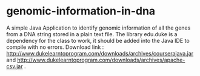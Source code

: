 # genomic-information-in-dna
A  simple Java Application to identify genomic information of all the genes from a DNA string stored in a plain text file. The library edu.duke is a dependency for the class to work, it should be added into the Java IDE to compile with no errors. Download link :  http://www.dukelearntoprogram.com/downloads/archives/courserajava.jar and http://www.dukelearntoprogram.com/downloads/archives/apache-csv.jar .
